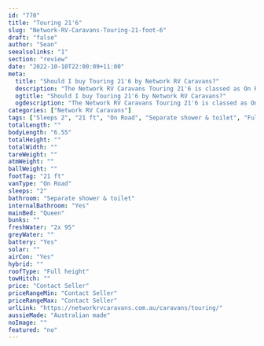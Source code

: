 ```yaml
---
id: "770"
title: "Touring 21'6"
slug: "Network-RV-Caravans-Touring-21-foot-6"
draft: "false"
author: "Sean"
seealsolinks: "1"
section: "review"
date: "2022-10-10T22:00:09+11:00"
meta:
  title: "Should I buy Touring 21'6 by Network RV Caravans?"
  description: "The Network RV Caravans Touring 21'6 is classed as On Road, and sleeps 2 people. It is Australian made and comes in at 21 ft. It generally has Separate shower & toilet."
  ogtitle: "Should I buy Touring 21'6 by Network RV Caravans?"
  ogdescription: "The Network RV Caravans Touring 21'6 is classed as On Road, and sleeps 2 people. It is Australian made and comes in at 21 ft. It generally has Separate shower & toilet."
categories: ["Network RV Caravans"]
tags: ["Sleeps 2", "21 ft", "On Road", "Separate shower & toilet", "Full height", "Price Unknown"]
totalLength: ""
bodyLength: "6.55"
totalHeight: ""
totalWidth: ""
tareWeight: ""
atmWeight: ""
ballWeight: ""
footTag: "21 ft"
vanType: "On Road"
sleeps: "2"
bathroom: "Separate shower & toilet"
internalBathroom: "Yes"
mainBed: "Queen"
bunks: ""
freshWater: "2x 95"
greyWater: ""
battery: "Yes"
solar: ""
airCon: "Yes"
hybrid: ""
roofType: "Full height"
towHitch: ""
price: "Contact Seller"
priceRangeMin: "Contact Seller"
priceRangeMax: "Contact Seller"
urlLink: "https://networkrvcaravans.com.au/caravans/touring/"
aussieMade: "Australian made"
noImage: ""
featured: "no"
---
```

